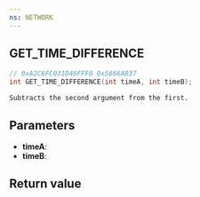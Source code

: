 ```yaml
---
ns: NETWORK
---
```

## GET_TIME_DIFFERENCE

```c
// 0xA2C6FC031D46FFF0 0x5666A837
int GET_TIME_DIFFERENCE(int timeA, int timeB);
```

```
Subtracts the second argument from the first.  
```

## Parameters
* **timeA**: 
* **timeB**: 

## Return value
